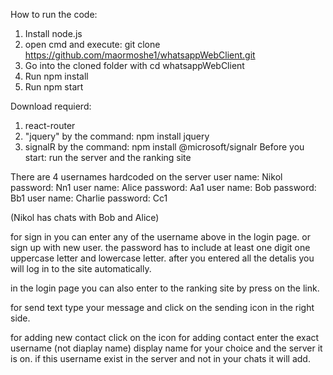 How to run the code:

1. Install node.js
2. open cmd and execute: git clone https://github.com/maormoshe1/whatsappWebClient.git
3. Go into the cloned folder with cd whatsappWebClient
4. Run npm install
5. Run npm start

Download requierd:
1. react-router
2. "jquery" by the command: npm install jquery
3. signalR by the command: npm install @microsoft/signalr
Before you start:
run the server and the ranking site 

There are 4 usernames hardcoded on the server
user name: Nikol    password: Nn1
user name: Alice    password: Aa1
user name: Bob      password: Bb1
user name: Charlie  password: Cc1

(Nikol has chats with Bob and Alice)
  
for sign in you can enter any of the username above in the login page.
or sign up with new user.
the password has to include at least one digit one uppercase letter and lowercase letter. 
after you entered all the detalis you will log in to the site automatically.

in the login page you can also enter to the ranking site by press on the link.

for send text type your message and click on the sending icon in the right side.

for adding new contact click on the icon for adding contact enter the exact username (not diaplay name)
display name for your choice and the server it is on.
if this username exist in the server and not in your chats it will add.
 
